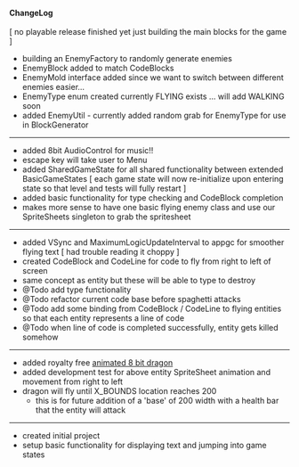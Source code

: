 <b>ChangeLog</b><br /><br />
[ no playable release finished yet just building the main blocks for the game ]

- building an EnemyFactory to randomly generate enemies
- EnemyBlock added to match CodeBlocks
- EnemyMold interface added since we want to switch between different enemies easier...
- EnemyType enum created currently FLYING exists ... will add WALKING soon
- added EnemyUtil - currently added random grab for EnemyType for use in BlockGenerator
-----
- added 8bit AudioControl for music!!
- escape key will take user to Menu
- added SharedGameState for all shared functionality between extended BasicGameStates [ each game state will now re-initialize upon entering state so that level and tests will fully restart ]
- added basic functionality for type checking and CodeBlock completion
- makes more sense to have one basic flying enemy class and use our SpriteSheets singleton to grab the spritesheet
-----
- added VSync and MaximumLogicUpdateInterval to appgc for smoother flying text [ had trouble reading it choppy ]
- created CodeBlock and CodeLine for code to fly from right to left of screen
- same concept as entity but these will be able to type to destroy
- @Todo add type functionality
- @Todo refactor current code base before spaghetti attacks
- @Todo add some binding from CodeBlock / CodeLine to flying entities so that each entity represents a line of code
- @Todo when line of code is completed successfully, entity gets killed somehow
-----
- added royalty free <a href='http://opengameart.org/content/flappy-dragon-sprite-sheets'>animated 8 bit dragon</a>
- added development test for above entity SpriteSheet animation and movement from right to left
- dragon will fly until X_BOUNDS location reaches 200 
	- this is for future addition of a 'base' of 200 width with a health bar that the entity will attack
-----
- created initial project 
- setup basic functionality for displaying text and jumping into game states